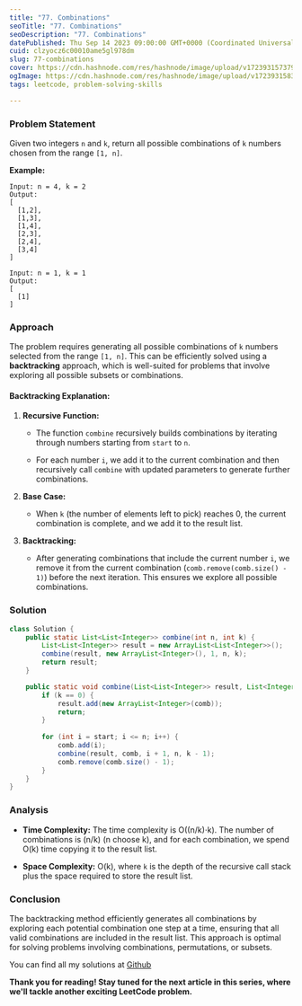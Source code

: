 ```yaml
---
title: "77. Combinations"
seoTitle: "77. Combinations"
seoDescription: "77. Combinations"
datePublished: Thu Sep 14 2023 09:00:00 GMT+0000 (Coordinated Universal Time)
cuid: clzyocz6c00010ame5gl978dm
slug: 77-combinations
cover: https://cdn.hashnode.com/res/hashnode/image/upload/v1723931573798/627b8f20-97bb-4812-84aa-21c8a916f7db.jpeg
ogImage: https://cdn.hashnode.com/res/hashnode/image/upload/v1723931583509/afaf39b0-fa60-4658-8f4f-b1b68a681eb1.jpeg
tags: leetcode, problem-solving-skills

---
```


### Problem Statement

Given two integers `n` and `k`, return all possible combinations of `k` numbers chosen from the range `[1, n]`.

**Example:**

```plaintext
Input: n = 4, k = 2
Output: 
[
  [1,2],
  [1,3],
  [1,4],
  [2,3],
  [2,4],
  [3,4]
]
```

```plaintext
Input: n = 1, k = 1
Output: 
[
  [1]
]
```

### Approach

The problem requires generating all possible combinations of `k` numbers selected from the range `[1, n]`. This can be efficiently solved using a **backtracking** approach, which is well-suited for problems that involve exploring all possible subsets or combinations.

#### Backtracking Explanation:

1. **Recursive Function:**
    
    * The function `combine` recursively builds combinations by iterating through numbers starting from `start` to `n`.
        
    * For each number `i`, we add it to the current combination and then recursively call `combine` with updated parameters to generate further combinations.
        
2. **Base Case:**
    
    * When `k` (the number of elements left to pick) reaches 0, the current combination is complete, and we add it to the result list.
        
3. **Backtracking:**
    
    * After generating combinations that include the current number `i`, we remove it from the current combination (`comb.remove(comb.size() - 1)`) before the next iteration. This ensures we explore all possible combinations.
        

### Solution

```java
class Solution {
    public static List<List<Integer>> combine(int n, int k) {
        List<List<Integer>> result = new ArrayList<List<Integer>>();
        combine(result, new ArrayList<Integer>(), 1, n, k);
        return result;
    }

    public static void combine(List<List<Integer>> result, List<Integer> comb, int start, int n, int k) {
        if (k == 0) {
            result.add(new ArrayList<Integer>(comb));
            return;
        }
        
        for (int i = start; i <= n; i++) {
            comb.add(i);
            combine(result, comb, i + 1, n, k - 1);
            comb.remove(comb.size() - 1);
        }
    }
}
```

### Analysis

* **Time Complexity:** The time complexity is O((n/k)⋅k). The number of combinations is (n/k) (n choose k), and for each combination, we spend O(k) time copying it to the result list.
    
* **Space Complexity:** O(k), where `k` is the depth of the recursive call stack plus the space required to store the result list.
    

### Conclusion

The backtracking method efficiently generates all combinations by exploring each potential combination one step at a time, ensuring that all valid combinations are included in the result list. This approach is optimal for solving problems involving combinations, permutations, or subsets.

You can find all my solutions at [Github](https://github.com/salah-jr/My-leetCode-solutions/tree/main/src/com/salah)

**Thank you for reading! Stay tuned for the next article in this series, where we'll tackle another exciting LeetCode problem.**
